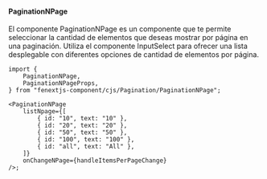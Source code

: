 #### PaginationNPage

El componente PaginationNPage es un componente que te permite seleccionar la cantidad de elementos que deseas mostrar por página en una paginación. Utiliza el componente InputSelect para ofrecer una lista desplegable con diferentes opciones de cantidad de elementos por página.

```tsx
import {
    PaginationNPage,
    PaginationNPageProps,
} from "fenextjs-component/cjs/Pagination/PaginationNPage";

<PaginationNPage
    listNpage={[
        { id: "10", text: "10" },
        { id: "20", text: "20" },
        { id: "50", text: "50" },
        { id: "100", text: "100" },
        { id: "all", text: "All" },
    ]}
    onChangeNPage={handleItemsPerPageChange}
/>;
```
